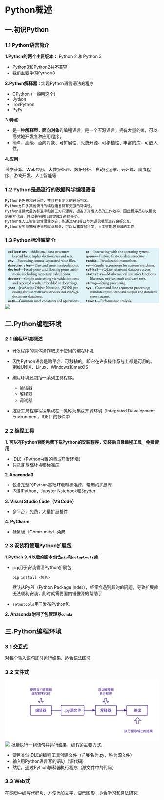 # Python概述
## 一.初识Python
### 1.1 Python语言简介
**1.Python的两个主要版本：** Python 2 和 Python 3
- Python3和Python2并不兼容
- 我们主要学习Python3

**2.Python解释器**：实现Python语言语法的程序
* CPython (一般用这个)
* Jython
* IronPython
* PyPy

**3.特点**
* 是一种**解释型、面向对象**的编程语言，是一个开源语言，拥有大量的库，可以高效地开发各种应用程序。
* 简单、高级、面向对象、可扩展性、免费开源、可移植性、丰富的库、可嵌入性。

**4.应用**

科学计算、Web应用、大数据处理、数据分析、自动化运维、云计算、爬虫程序、游戏开发、人工智能等

### 1.2 Python是最流行的数据科学编程语言
```
Python是免费和开源的，并且拥有庞大的开源社区。
Python比许多其他流行的编程语言具有更强的可读性。
Python提供大量的标准库和第三方开源库，提高了开发人员的工作效率，因此程序员可以更快地编写代码，并以最少的代码完成复杂的任务。
Python在人工智能领域很受欢迎，能通过API接口与大语言模型进行良好交互。
Python程序员拥有更多的就业机会，可以从事数据科学、人工智能等领域的工作
```
### 1.3 Python标准库简介
![](/图片文件/Python概述/Python标准库简介.png)
![](/Python期末复习/图片文件/Python概述/Python标准库简介.png)


## 二.Python编程环境
### 2.1 编程环境概述
- 开发程序的具体操作取决于使用的编程环境
- 因为Python语言是跨平台、可移植的，即它在许多操作系统上都是可用的。例如UNIX、Linux、Windows和macOS

- 编程环境还包括一系列工具程序。
    * 编辑器
    * 解释器
    * 调试器

- 这些工具程序往往集成在一类称为集成开发环境（Integrated Development Environment，IDE）的软件中

### 2.2 编程工具
__1. 可以在Python官网免费下载Python的安装程序，安装后自带编程工具，免费使用__
- IDLE（Python内置的集成开发环境）
- 只包含基础环境和标准库

__2.Anaconda3__
- 包含完整的Python基础环境和标准库，常用的扩展库
- 内含IPython、Jupyter Notebook和Spyder

__3. Visual Studio Code（VS Code）__
- 多平台，免费，大量扩展插件

__4. PyCharm__
- 社区版（Community）免费

### 2.3 安装和管理Python扩展包
__1.Python 3.4以后的版本包含`pip`和`setuptools`库__

- `pip`用于安装管理Python扩展包
     ```python
     pip install <包名>
     ```
     默认从PyPI（Python Package Index），经常会遇到超时的问题，导致扩展库无法顺利安装，此时就需要国内镜像源的帮助了

- `setuptools`用于发布Python包

__2. Anaconda附带了包管理器`conda`__

## 三.Python编程环境
### 3.1 交互式
对每个输入语句即时运行结果，适合语法练习

### 3.2 文件式
![](/图片文件/Python概述/文件式编程.svg)
![](/Python期末复习/图片文件/Python概述/文件式编程.svg)
批量执行一组语句并运行结果，编程的主要方式。
- 使用类似IDLE的编程工具创建文件（扩展名为.py，称为源文件）
- 输入用Python语言写的语句（源代码）
- 然后，通过Python解释器执行程序（源文件中的代码）

### 3.3 Web式
在网页中编写代码块，方便添加文字，显示图形，适合学习和算法研究